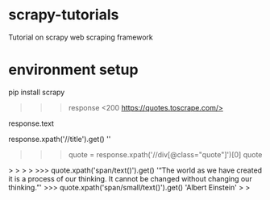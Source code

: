 # scrapy-tutorials
Tutorial on scrapy web scraping framework

# environment setup

pip install scrapy


>>> response
<200 https://quotes.toscrape.com/>

response.text

response.xpath('//title').get()
'<title>Quotes to Scrape</title>'

>>> quote = response.xpath('//div[@class="quote"]')[0]
>>> quote
<Selector xpath='//div[@class="quote"]' data='<div class="quote" itemscope itemtype...'>
> 
> 
> 
> >>> quote.xpath('span/text()').get()
'“The world as we have created it is a process of our thinking. It cannot be changed without changing our thinking.”'
>>> quote.xpath('span/small/text()').get()
'Albert Einstein'
> 
> 